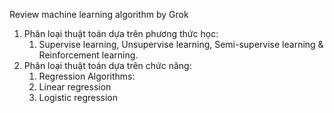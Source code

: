 Review machine learning algorithm by Grok
1. Phân loại thuật toán dựa trên phương thức học:
	1. Supervise learning, Unsupervise learning, Semi-supervise learning & Reinforcement learning.
2. Phân loại thuật toán dựa trên chức năng:
	1. Regression Algorithms:
	2. Linear regression
	3. Logistic regression
